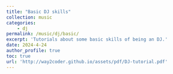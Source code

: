 ```yaml
---
title: "Basic DJ skills"
collection: music
categories:
    - dj
permalink: /music/dj/basic/
excerpt: 'Tutorials about some basic skills of being an DJ.'
date: 2024-4-24
author_profile: true
toc: true
url: 'http://way2coder.github.io/assets/pdf/DJ-tutorial.pdf'
---
```



